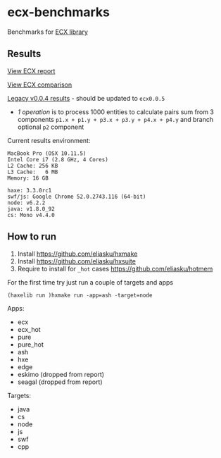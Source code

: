 # ecx-benchmarks

Benchmarks for [ECX library](https://github.com/eliasku/ecx)

## Results

[View ECX report](https://eliasku.github.io/ecx2.html)

[View ECX comparison](https://eliasku.github.io/ecx2_versus.html)

[Legacy v0.0.4 results](https://eliasku.github.io/ecx_benchmarks.html) - should be updated to `ecx0.0.5`

- *1 operation* is to process 1000 entities to calculate pairs sum from 3 components `p1.x + p1.y + p3.x + p3.y + p4.x + p4.y` and branch optional `p2` component

Current results environment:
```
MacBook Pro (OSX 10.11.5)
Intel Core i7 (2.8 GHz, 4 Cores)
L2 Cache: 256 KB
L3 Cache:	6 MB
Memory:	16 GB

haxe: 3.3.0rc1
swf/js: Google Chrome 52.0.2743.116 (64-bit)
node: v6.2.2
java: v1.8.0_92
cs: Mono v4.4.0
```

## How to run

1. Install https://github.com/eliasku/hxmake
2. Install https://github.com/eliasku/hxsuite
3. Require to install for `_hot` cases https://github.com/eliasku/hotmem

For the first time try just run a couple of targets and apps
```
(haxelib run )hxmake run -app=ash -target=node
```
Apps:

- ecx
- ecx_hot
- pure
- pure_hot
- ash
- hxe
- edge
- eskimo (dropped from report)
- seagal (dropped from report)

Targets:
- java
- cs
- node
- js
- swf
- cpp
